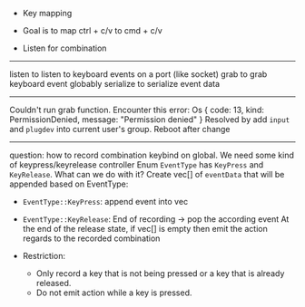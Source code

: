 - Key mapping

- Goal is to map ctrl + c/v to cmd + c/v

- Listen for combination

---
listen to listen to keyboard events on a port (like socket)
grab to grab keyboard event globably
serialize to serialize event data


---
Couldn't run grab function. Encounter this error: Os { code: 13, kind: PermissionDenied, message: "Permission denied" }
Resolved by add `input` and `plugdev` into current user's group. Reboot after change


---
question: how to record combination keybind on global. We need some kind of keypress/keyrelease controller
Enum `EventType` has `KeyPress` and `KeyRelease`. What can we do with it?
Create vec[] of `eventData` that will be appended based on EventType:
- `EventType::KeyPress`: append event into vec
- `EventType::KeyRelease`: End of recording -> pop the according event
At the end of the release state, if vec[] is empty then emit the action regards to the recorded combination

- Restriction: 
    + Only record a key that is not being pressed or a key that is already released.
    + Do not emit action while a key is pressed.